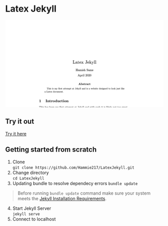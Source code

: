 # Latex Jekyll
![Alt text](./LatexJekyll.png?raw=true "LatexJekyll website")
## Try it out
[Try it here](https://unruffled-ardinghelli-55d901.netlify.app)

## Getting started from scratch
1. Clone  
```git clone https://github.com/Hammie217/LatexJekyll.git```  
2. Change directory  
```cd LatexJekyll```  
3. Updating bundle to resolve dependecy errors
```bundle update```
> Before running `bundle update` command make sure your system meets the [Jekyll Installation Requirements](https://jekyllrb.com/docs/installation/).
4. Start Jekyll Server  
```jekyll serve```  
5. Connect to localhost  

